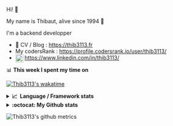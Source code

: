 Hi! 👋

My name is Thibaut, alive since 1994 🍷

I'm a backend developper

-   📝 CV / Blog : https://thib3113.fr
-   My codersRank : https://profile.codersrank.io/user/thib3113/
-   <a href="https://www.linkedin.com/in/thib3113/"><img align="left" alt="Thib3113's Linkedin" width="21px" src="https://img.icons8.com/color/48/linkedin.png" /></a> https://www.linkedin.com/in/thib3113/

📊 **This week I spent my time on**

[![Thib3113's wakatime](https://github-readme-stats.vercel.app/api/wakatime?username=thib3113&layout=default&theme=dracula&langs_count=6&hide_title=true&hide_border=true)](https://wakatime.com/@thib3113)

<details>
  <summary><b>📈&nbsp;&nbsp;Language&nbsp;/&nbsp;Framework stats</b></summary>
  <br/>  
  <a href='https://profile.codersrank.io/user/thib3113/'>
  <img src='http://cr-skills-chart-widget.azurewebsites.net/api/api?username=thib3113&padding=30&skills=php,batchfile,javascript,less,mysql,reactjs,scss,shell,typescript,vue'>
  </a>
</details>

<details>
  <summary><b>:octocat: My Github stats</b></summary>
  <br/>  
  
  <img src="https://github-readme-stats.vercel.app/api?username=thib3113&theme=dracula&show_icons=true&" alt="Thib3113's GitHub stats" />

<!--START_SECTION:activity-->

1. 🗣 Commented on [#354](https://github.com/moleculerjs/moleculer-db/pull/354#issuecomment-1733335547) in [moleculerjs/moleculer-db](https://github.com/moleculerjs/moleculer-db)
2. 🗣 Commented on [#646](https://github.com/thib3113/unifi-client/issues/646#issuecomment-1732645639) in [thib3113/unifi-client](https://github.com/thib3113/unifi-client)
3. 🗣 Commented on [#646](https://github.com/thib3113/unifi-client/issues/646#issuecomment-1732584813) in [thib3113/unifi-client](https://github.com/thib3113/unifi-client)
4. 🔓 Reopened issue [#646](https://github.com/thib3113/unifi-client/issues/646) in [thib3113/unifi-client](https://github.com/thib3113/unifi-client)
5. 🎉 Merged PR [#359](https://github.com/thib3113/unifi-blockips-srv/pull/359) in [thib3113/unifi-blockips-srv](https://github.com/thib3113/unifi-blockips-srv)
 <!--END_SECTION:activity-->

</details>

![Thib3113's github metrics](https://gist.githubusercontent.com/thib3113/83a96e16f8bca103f1b0e376186c66ec/raw/github-metrics.svg)

